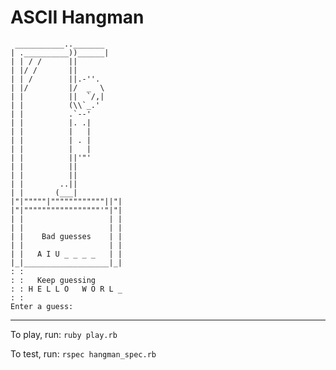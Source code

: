 ASCII Hangman
=============

     ___________.._______
    | .__________))______|
    | | / /      ||
    | |/ /       ||
    | | /        ||.-''.
    | |/         |/  _  \
    | |          ||  `/,|
    | |          (\\`_.'
    | |          .`--'
    | |          |. .|
    | |          |   | 
    | |          | . | 
    | |          |   | 
    | |          ||'"'
    | |          ||
    | |          ||
    | |        ..||
    | |       (___|
    |"|"""""|""""""""""""||"|
    |"|"""""""""""""""""'"|"|
    | |                   | |
    | |                   | |
    | |    Bad guesses    | |
    | |                   | |
    | |   A I U _ _ _ _   | |
    |_|___________________|_|
    : :
    : :   Keep guessing  
    : : H E L L O   W O R L _
    : :
    Enter a guess:


---------------------------------------

To play, run: `ruby play.rb`

To test, run: `rspec hangman_spec.rb`